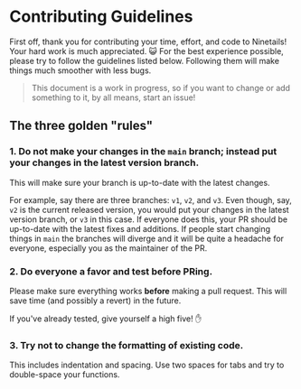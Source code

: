 # Contributing Guidelines
First off, thank you for contributing your time, effort, and code to Ninetails! Your hard work is much appreciated. :smiley_cat: For the best experience possible, please try to follow the guidelines listed below. Following them will make things much smoother with less bugs.
> This document is a work in progress, so if you want to change or add something to it, by all means, start an issue!

## The three golden "rules"
### 1. Do not make your changes in the `main` branch; instead put your changes in the latest version branch.
This will make sure your branch is up-to-date with the latest changes.

For example, say there are three branches: `v1`, `v2`, and `v3`. Even though, say, `v2` is the current released version, you would put your changes in the latest version branch, or `v3` in this case. If everyone does this, your PR should be up-to-date with the latest fixes and additions. If people start changing things in `main` the branches will diverge and it will be quite a headache for everyone, especially you as the maintainer of the PR.

### 2. Do everyone a favor and test before PRing.
Please make sure everything works **before** making a pull request. This will save time (and possibly a revert) in the future.

If you've already tested, give yourself a high five! :hand:

### 3. Try not to change the formatting of existing code.
This includes indentation and spacing. Use two spaces for tabs and try to double-space your functions.
